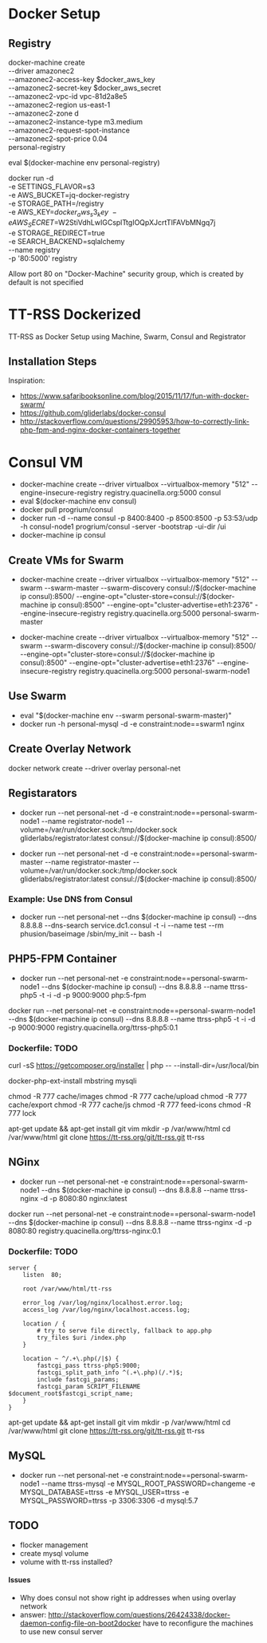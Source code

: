 # Docker Setup 

## Registry

docker-machine create \
  --driver amazonec2 \
  --amazonec2-access-key $docker_aws_key \
  --amazonec2-secret-key $docker_aws_secret \
  --amazonec2-vpc-id vpc-81d2a8e5 \
  --amazonec2-region us-east-1 \
  --amazonec2-zone d \
  --amazonec2-instance-type m3.medium \
  --amazonec2-request-spot-instance  \
  --amazonec2-spot-price 0.04 \
  personal-registry

eval $(docker-machine env personal-registry)

docker run -d \
  -e SETTINGS_FLAVOR=s3 \
  -e AWS_BUCKET=jq-docker-registry \
  -e STORAGE_PATH=/registry \
  -e AWS_KEY=$docker_aws_s3_key \
  -e AWS_SECRET=$W2StiVdhLwIGCsplTtgIOQpXJcrtTlFAVbMNgq7j \
  -e STORAGE_REDIRECT=true \
  -e SEARCH_BACKEND=sqlalchemy \
  --name registry \
  -p '80:5000' registry

Allow port 80 on "Docker-Machine" security group, which is created by default is not specified



# TT-RSS Dockerized

TT-RSS as Docker Setup using Machine, Swarm, Consul and Registrator

## Installation Steps

Inspiration:

* https://www.safaribooksonline.com/blog/2015/11/17/fun-with-docker-swarm/
* https://github.com/gliderlabs/docker-consul
* http://stackoverflow.com/questions/29905953/how-to-correctly-link-php-fpm-and-nginx-docker-containers-together

# Consul VM

* docker-machine create --driver virtualbox --virtualbox-memory "512" --engine-insecure-registry registry.quacinella.org:5000 consul
* eval $(docker-machine env consul)
* docker pull progrium/consul
* docker run -d  --name consul -p 8400:8400 -p 8500:8500 -p 53:53/udp -h consul-node1 progrium/consul -server -bootstrap -ui-dir /ui
* docker-machine ip consul


## Create VMs for Swarm

* docker-machine create --driver virtualbox --virtualbox-memory "512" --swarm --swarm-master --swarm-discovery consul://$(docker-machine ip consul):8500/ --engine-opt="cluster-store=consul://$(docker-machine ip consul):8500" --engine-opt="cluster-advertise=eth1:2376" --engine-insecure-registry registry.quacinella.org:5000 personal-swarm-master

* docker-machine create --driver virtualbox --virtualbox-memory "512" --swarm --swarm-discovery consul://$(docker-machine ip consul):8500/ --engine-opt="cluster-store=consul://$(docker-machine ip consul):8500" --engine-opt="cluster-advertise=eth1:2376"  --engine-insecure-registry registry.quacinella.org:5000 personal-swarm-node1 


## Use Swarm

* eval "$(docker-machine env --swarm personal-swarm-master)"
* docker run -h personal-mysql -d -e constraint:node==swarm1 nginx

## Create Overlay Network

docker network create --driver overlay personal-net

## Registarators

* docker run --net personal-net -d -e constraint:node==personal-swarm-node1  --name registrator-node1 --volume=/var/run/docker.sock:/tmp/docker.sock gliderlabs/registrator:latest consul://$(docker-machine ip consul):8500/

* docker run --net personal-net -d -e constraint:node==personal-swarm-master --name registrator-master --volume=/var/run/docker.sock:/tmp/docker.sock gliderlabs/registrator:latest consul://$(docker-machine ip consul):8500/


### Example: Use DNS from Consul

* docker run --net personal-net --dns $(docker-machine ip consul) --dns 8.8.8.8 --dns-search service.dc1.consul -t -i --name test --rm   phusion/baseimage /sbin/my_init -- bash -l


## PHP5-FPM Container

* docker run --net personal-net -e constraint:node==personal-swarm-node1 --dns $(docker-machine ip consul) --dns 8.8.8.8  --name ttrss-php5 -t -i -d -p 9000:9000 php:5-fpm

docker run --net personal-net -e constraint:node==personal-swarm-node1 --dns $(docker-machine ip consul) --dns 8.8.8.8  --name ttrss-php5 -t -i -d -p 9000:9000 registry.quacinella.org/ttrss-php5:0.1

### Dockerfile: TODO

curl -sS https://getcomposer.org/installer | php -- --install-dir=/usr/local/bin

docker-php-ext-install mbstring mysqli

chmod -R 777 cache/images
chmod -R 777 cache/upload
chmod -R 777 cache/export
chmod -R 777 cache/js
chmod -R 777 feed-icons
chmod -R 777 lock

 apt-get update && apt-get install git vim
 mkdir -p /var/www/html
 cd /var/www/html
 git clone https://tt-rss.org/git/tt-rss.git tt-rss


## NGinx

* docker run --net personal-net -e constraint:node==personal-swarm-node1 --dns $(docker-machine ip consul) --dns 8.8.8.8  --name ttrss-nginx -d -p 8080:80 nginx:latest

docker run --net personal-net -e constraint:node==personal-swarm-node1 --dns $(docker-machine ip consul) --dns 8.8.8.8  --name ttrss-nginx -d -p 8080:80 registry.quacinella.org/ttrss-nginx:0.1

### Dockerfile: TODO

    server {
        listen  80;

        root /var/www/html/tt-rss

        error_log /var/log/nginx/localhost.error.log;
        access_log /var/log/nginx/localhost.access.log;

        location / {
            # try to serve file directly, fallback to app.php
            try_files $uri /index.php
        }

        location ~ ^/.+\.php(/|$) {
            fastcgi_pass ttrss-php5:9000;
            fastcgi_split_path_info ^(.+\.php)(/.*)$;
            include fastcgi_params;
            fastcgi_param SCRIPT_FILENAME $document_root$fastcgi_script_name;
        }
    }

 apt-get update && apt-get install git vim
 mkdir -p /var/www/html
 cd /var/www/html
 git clone https://tt-rss.org/git/tt-rss.git tt-rss


## MySQL

* docker run --net personal-net -e constraint:node==personal-swarm-node1 --name ttrss-mysql -e MYSQL_ROOT_PASSWORD=changeme -e MYSQL_DATABASE=ttrss -e MYSQL_USER=ttrss -e MYSQL_PASSWORD=ttrss -p 3306:3306 -d mysql:5.7


## TODO

* flocker management
* create mysql volume
* volume with tt-rss installed?





#### Issues

* Why does consul not show right ip addresses when using overlay network
* answer: http://stackoverflow.com/questions/26424338/docker-daemon-config-file-on-boot2docker
  have to reconfigure the machines to use new consul server